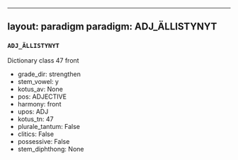 
---
layout: paradigm
paradigm: ADJ_ÄLLISTYNYT
---
### ` ADJ_ÄLLISTYNYT `

Dictionary class 47 front
* grade_dir: strengthen
* stem_vowel: y
* kotus_av: None
* pos: ADJECTIVE
* harmony: front
* upos: ADJ
* kotus_tn: 47
* plurale_tantum: False
* clitics: False
* possessive: False
* stem_diphthong: None

